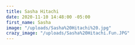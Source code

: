 ```yaml
---
title: Sasha Hitachi
date: 2020-11-10 14:48:00 -05:00
first_name: Sasha
image: "/uploads/Sasha%20Hitachi%20.jpg"
crazy_image: "/uploads/Sasha%20Hitachi.Fun.JPG"
---
```


